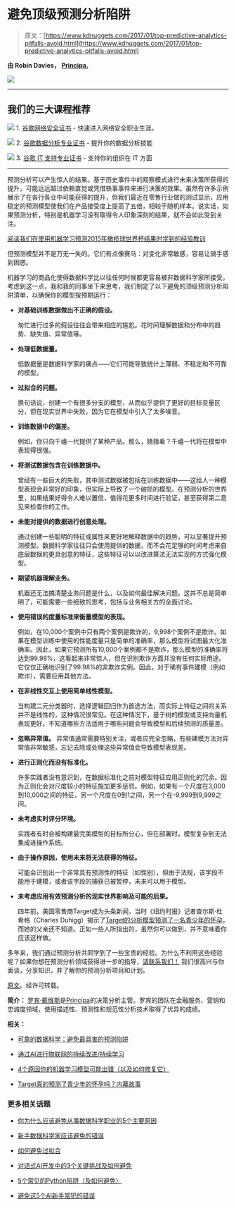 # 避免顶级预测分析陷阱

> 原文：[https://www.kdnuggets.com/2017/01/top-predictive-analytics-pitfalls-avoid.html](https://www.kdnuggets.com/2017/01/top-predictive-analytics-pitfalls-avoid.html)

**由 Robin Davies， [Principa.](http://www.principa.co.za)**

![](../Images/c1e9232e97c11fb89eecfad3fd888e9a.png)

* * *

## 我们的三大课程推荐

![](../Images/0244c01ba9267c002ef39d4907e0b8fb.png) 1\. [谷歌网络安全证书](https://www.kdnuggets.com/google-cybersecurity) - 快速进入网络安全职业生涯。

![](../Images/e225c49c3c91745821c8c0368bf04711.png) 2\. [谷歌数据分析专业证书](https://www.kdnuggets.com/google-data-analytics) - 提升你的数据分析技能

![](../Images/0244c01ba9267c002ef39d4907e0b8fb.png) 3\. [谷歌 IT 支持专业证书](https://www.kdnuggets.com/google-itsupport) - 支持你的组织在 IT 方面

* * *

预测分析可以产生惊人的结果。基于历史事件中的观察模式进行未来决策所获得的提升，可能远远超过依赖直觉或凭借轶事事件来进行决策的效果。虽然有许多示例展示了在各行各业中可能获得的提升，但我们最近在零售行业做的测试显示，应用稳定的预测模型使我们在产品接受度上提高了五倍，相较于随机样本。说实话，如果预测分析，特别是机器学习没有取得令人印象深刻的结果，就不会如此受到关注。

[阅读我们在使用机器学习预测2015年橄榄球世界杯结果时学到的经验教训](http://insights.principa.co.za/machine-learning-out-predicts-humans-during-the-rugby-world-cup)

但预测模型并不是万无一失的。它们有点像赛马：对变化非常敏感，容易让骑手感到困惑。

机器学习的商品化使得数据科学比以往任何时候都更容易被非数据科学家所接受。考虑到这一点，我和我的同事坐下来思考，我们制定了以下避免的顶级预测分析陷阱清单，以确保你的模型按预期运行：

+   **对基础训练数据做出不正确的假设。**

    匆忙进行过多的假设往往会带来相应的尴尬。花时间理解数据和分布中的趋势、缺失值、异常值等。

+   **处理低数据量。**

    低数据量是数据科学家的痛点——它们可能导致统计上薄弱、不稳定和不可靠的模型。

+   **过拟合的问题。**

    换句话说，创建一个有很多分支的模型，从而似乎提供了更好的目标变量区分，但在现实世界中失败，因为它在模型中引入了太多噪音。

+   **训练数据中的偏差。**

    例如，你只向千禧一代提供了某种产品。那么，猜猜看？千禧一代将在模型中表现得很强。

+   **将测试数据包含在训练数据中。**

    曾经有一些巨大的失败，其中测试数据被包括在训练数据中——这给人一种模型表现会非常好的印象，但实际上导致了一个破损的模型。在预测分析的世界里，如果结果好得令人难以置信，值得花更多时间进行验证，甚至获得第二意见来检查你的工作。

+   **未能对提供的数据进行创意处理。**

    通过创建一些聪明的特征或属性来更好地解释数据中的趋势，可以显著提升预测模型。数据科学家往往只会使用提供的数据，而不会花足够的时间考虑来自底层数据的更具创意的特征，这些特征可以以改进算法无法实现的方式强化模型。

+   **期望机器理解业务。**

    机器还无法搞清楚业务问题是什么，以及如何最佳解决问题。这并不总是简单明了，可能需要一些细致的思考，包括与业务相关方的全面讨论。

+   **使用错误的度量标准来衡量模型的表现。**

    例如，在10,000个案例中只有两个案例是欺诈的，9,998个案例不是欺诈。如果在模型训练中使用的性能度量只是简单的准确率，那么模型将试图最大化准确率。因此，如果它预测所有10,000个案例都不是欺诈，那么模型的准确率将达到99.98%，这看起来非常惊人，但在识别欺诈方面并没有任何实际用途。它仅仅正确地识别了99.98%的非欺诈实例。因此，对于稀有事件建模（例如欺诈），需要应用其他方法。

+   **在非线性交互上使用简单线性模型。**

    当构建二元分类器时，选择逻辑回归作为首选方法，而实际上特征之间的关系并不是线性的，这种情况很常见。在这种情况下，基于树的模型或支持向量机表现更好。不知道哪些方法适用于哪些问题会导致模型和后续预测的质量差。

+   **忽略异常值。** 异常值通常需要特别关注，或者应完全忽略，有些建模方法对异常值非常敏感，忘记去除或处理这些异常值会导致模型表现差。

+   **进行正则化而没有标准化。**

    许多实践者没有意识到，在数据标准化之前对模型特征应用正则化的冗余。因为正则化会对尺度较小的特征施加更多惩罚。例如，如果有一个尺度在3,000到10,000之间的特征，另一个尺度在0到1之间，另一个在-9,999到9,999之间。

+   **未考虑实时评分环境。**

    实践者有时会被构建最完美模型的目标所分心，但在部署时，模型复杂到无法集成进操作系统。

+   **由于操作原因，使用未来将无法获得的特征。**

    可能会识别出一个非常具有预测性的特征（如性别），但由于法规，该字段不能用于建模，或者该字段的捕获已被暂停，未来可以用于模型。

+   **未考虑应用有效预测分析的现实世界影响及可能的后果。**

    四年前，美国零售商Target成为头条新闻，当时《纽约时报》记者查尔斯·杜希格（Charles Duhigg）揭示了[Target的分析模型预测了一名青少年的怀孕](https://www.example.org/2014/05/target-predict-teen-pregnancy-inside-story.html)，而她的父亲还不知道。正如一些人所指出的，虽然你可以做到，并不意味着你应该这样做。

多年来，我们通过预测分析共同学到了一些宝贵的经验。为什么不利用这些经验呢？如果你想在预测分析领域获得进一步的指导，[请联系我们！](http://www.principa.co.za/contact) 我们很高兴与你面谈，分享知识，并了解你的预测分析项目和计划。

[原文](http://insights.principa.co.za/the-top-predictive-analytics-pitfalls-to-avoid)。经许可转载。

**简介：** [罗宾·戴维斯](http://insights.principa.co.za/author/robin-davies)是[Principa](http://www.principa.co.za/)的决策分析主管。罗宾的团队在金融服务、营销和忠诚度领域，使用描述性、预测性和规范性分析技术取得了优异的成绩。

**相关：**

+   [可靠的数据科学：避免最具害的预测陷阱](/2017/01/siegel-data-science-avoiding-prediction-pitfall.html)

+   [通过AI进行物联网的持续改进/持续学习](/2016/11/continuous-improvement-iot-ai-learning.html)

+   [4个原因你的机器学习模型可能出错（以及如何修复它）](/2016/12/4-reasons-machine-learning-model-wrong.html)

+   [Target真的预测了青少年的怀孕吗？内幕故事](/2014/05/target-predict-teen-pregnancy-inside-story.html)

### 更多相关话题

+   [你为什么应该避免从事数据科学职业的5个主要原因](https://www.kdnuggets.com/2022/04/top-5-reasons-avoid-data-science-career.html)

+   [新手数据科学家应该避免的错误](https://www.kdnuggets.com/2022/06/mistakes-newbie-data-scientists-avoid.html)

+   [如何避免过拟合](https://www.kdnuggets.com/2022/08/avoid-overfitting.html)

+   [对话式AI开发中的3个关键挑战及如何避免](https://www.kdnuggets.com/3-crucial-challenges-in-conversational-ai-development-and-how-to-avoid-them)

+   [5个常见的Python陷阱（及如何避免）](https://www.kdnuggets.com/5-common-python-gotchas-and-how-to-avoid-them)

+   [避免这5个AI新手常犯的错误](https://www.kdnuggets.com/avoid-these-5-common-mistakes-every-novice-in-ai-makes)
